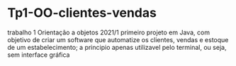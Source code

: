 # Tp1-OO-clientes-vendas
trabalho 1  Orientação a objetos 2021/1
primeiro projeto em Java, com objetivo de criar um software que automatize os clientes, vendas e estoque de um estabelecimento;
a principio apenas utilizavel pelo terminal, ou seja, sem interface gráfica
